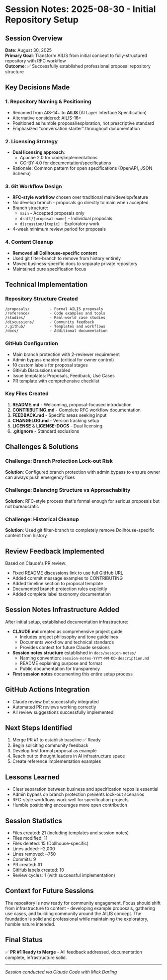 # Session Notes: 2025-08-30 - Initial Repository Setup

## Session Overview
**Date**: August 30, 2025  
**Primary Goal**: Transform AILIS from initial concept to fully-structured repository with RFC workflow  
**Outcome**: ✅ Successfully established professional proposal repository structure

## Key Decisions Made

### 1. Repository Naming & Positioning
- Renamed from AIS-14+ to **AILIS** (AI Layer Interface Specification)
- Alternative considered: AILIS-16+
- Positioned as humble proposal/exploration, not prescriptive standard
- Emphasized "conversation starter" throughout documentation

### 2. Licensing Strategy
- **Dual licensing approach**:
  - Apache 2.0 for code/implementations
  - CC-BY 4.0 for documentation/specifications
- Rationale: Common pattern for open specifications (OpenAPI, JSON Schema)

### 3. Git Workflow Design
- **RFC-style workflow** chosen over traditional main/develop/feature
- No develop branch - proposals go directly to main when accepted
- Branch structure:
  - `main` - Accepted proposals only
  - `draft/[proposal-name]` - Individual proposals
  - `discussion/[topic]` - Exploratory work
- 4-week minimum review period for proposals

### 4. Content Cleanup
- **Removed all Dollhouse-specific content**
- Used git filter-branch to remove from history entirely
- Moved business-specific docs to separate private repository
- Maintained pure specification focus

## Technical Implementation

### Repository Structure Created
```
/proposals/         - Formal AILIS proposals
/reference/         - Code examples and tools
/studies/           - Real-world case studies
/discussions/       - Community feedback
/.github/           - Templates and workflows
/docs/              - Additional documentation
```

### GitHub Configuration
- Main branch protection with 2-reviewer requirement
- Admin bypass enabled (critical for owner control)
- 10 custom labels for proposal stages
- GitHub Discussions enabled
- Issue templates: Proposals, Feedback, Use Cases
- PR template with comprehensive checklist

### Key Files Created
1. **README.md** - Welcoming, proposal-focused introduction
2. **CONTRIBUTING.md** - Complete RFC workflow documentation
3. **FEEDBACK.md** - Specific areas seeking input
4. **CHANGELOG.md** - Version tracking setup
5. **LICENSE** & **LICENSE-DOCS** - Dual licensing
6. **.gitignore** - Standard exclusions

## Challenges & Solutions

### Challenge: Branch Protection Lock-out Risk
**Solution**: Configured branch protection with admin bypass to ensure owner can always push emergency fixes

### Challenge: Balancing Structure vs Approachability
**Solution**: RFC-style process that's formal enough for serious proposals but not bureaucratic

### Challenge: Historical Cleanup
**Solution**: Used git filter-branch to completely remove Dollhouse-specific content from history

## Review Feedback Implemented
Based on Claude's PR review:
- Fixed README discussions link to use full GitHub URL
- Added commit message examples to CONTRIBUTING
- Added timeline section to proposal template
- Documented branch protection rules explicitly
- Added complete label taxonomy documentation

## Session Notes Infrastructure Added
After initial setup, established documentation infrastructure:
- **CLAUDE.md** created as comprehensive project guide
  - Includes project philosophy and tone guidelines
  - Documents workflow and technical standards
  - Provides context for future Claude sessions
- **Session notes structure** established in `docs/session-notes/`
  - Naming convention: `session-notes-YYYY-MM-DD-description.md`
  - README explaining purpose and format
  - Public documentation for transparency
- **First session notes** documenting this entire setup process

## GitHub Actions Integration
- Claude review bot successfully integrated
- Automated PR reviews working correctly
- All review suggestions successfully implemented

## Next Steps Identified
1. Merge PR #1 to establish baseline ✅ Ready
2. Begin soliciting community feedback
3. Develop first formal proposal as example
4. Reach out to thought leaders in AI infrastructure space
5. Create reference implementation examples

## Lessons Learned
- Clear separation between business and specification repos is essential
- Admin bypass on branch protection prevents lock-out scenarios
- RFC-style workflows work well for specification projects
- Humble positioning encourages more open contribution

## Session Statistics
- Files created: 21 (including templates and session notes)
- Files modified: 11
- Files deleted: 15 (Dollhouse-specific)
- Lines added: ~2,000
- Lines removed: ~750
- Commits: 9
- PR created: #1
- GitHub labels created: 10
- Review cycles: 1 (with successful implementation)

## Context for Future Sessions
The repository is now ready for community engagement. Focus should shift from infrastructure to content - developing example proposals, gathering use cases, and building community around the AILIS concept. The foundation is solid and professional while maintaining the exploratory, humble nature intended.

## Final Status
✅ **PR #1 Ready to Merge** - All feedback addressed, documentation complete, infrastructure solid.

---
*Session conducted via Claude Code with Mick Darling*